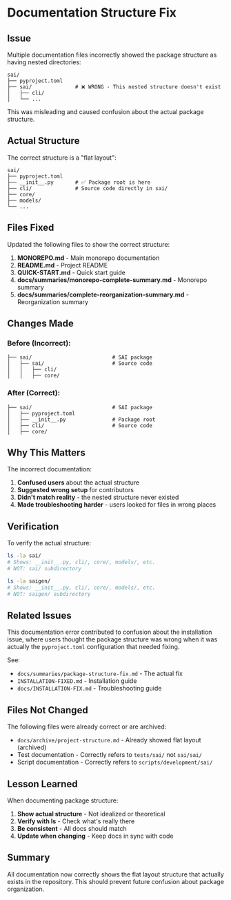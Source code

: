 # Documentation Structure Fix

## Issue

Multiple documentation files incorrectly showed the package structure as having nested directories:

```
sai/
├── pyproject.toml
├── sai/              # ❌ WRONG - This nested structure doesn't exist
│   ├── cli/
│   └── ...
```

This was misleading and caused confusion about the actual package structure.

## Actual Structure

The correct structure is a "flat layout":

```
sai/
├── pyproject.toml
├── __init__.py       # ✅ Package root is here
├── cli/              # Source code directly in sai/
├── core/
├── models/
└── ...
```

## Files Fixed

Updated the following files to show the correct structure:

1. **MONOREPO.md** - Main monorepo documentation
2. **README.md** - Project README
3. **QUICK-START.md** - Quick start guide
4. **docs/summaries/monorepo-complete-summary.md** - Monorepo summary
5. **docs/summaries/complete-reorganization-summary.md** - Reorganization summary

## Changes Made

### Before (Incorrect):
```
├── sai/                          # SAI package
│   ├── sai/                      # Source code
│   │   ├── cli/
│   │   ├── core/
```

### After (Correct):
```
├── sai/                          # SAI package
│   ├── pyproject.toml
│   ├── __init__.py               # Package root
│   ├── cli/                      # Source code
│   ├── core/
```

## Why This Matters

The incorrect documentation:
1. **Confused users** about the actual structure
2. **Suggested wrong setup** for contributors
3. **Didn't match reality** - the nested structure never existed
4. **Made troubleshooting harder** - users looked for files in wrong places

## Verification

To verify the actual structure:

```bash
ls -la sai/
# Shows: __init__.py, cli/, core/, models/, etc.
# NOT: sai/ subdirectory

ls -la saigen/
# Shows: __init__.py, cli/, core/, models/, etc.
# NOT: saigen/ subdirectory
```

## Related Issues

This documentation error contributed to confusion about the installation issue, where users thought the package structure was wrong when it was actually the `pyproject.toml` configuration that needed fixing.

See:
- `docs/summaries/package-structure-fix.md` - The actual fix
- `INSTALLATION-FIXED.md` - Installation guide
- `docs/INSTALLATION-FIX.md` - Troubleshooting guide

## Files Not Changed

The following files were already correct or are archived:
- `docs/archive/project-structure.md` - Already showed flat layout (archived)
- Test documentation - Correctly refers to `tests/sai/` not `sai/sai/`
- Script documentation - Correctly refers to `scripts/development/sai/`

## Lesson Learned

When documenting package structure:
1. **Show actual structure** - Not idealized or theoretical
2. **Verify with ls** - Check what's really there
3. **Be consistent** - All docs should match
4. **Update when changing** - Keep docs in sync with code

## Summary

All documentation now correctly shows the flat layout structure that actually exists in the repository. This should prevent future confusion about package organization.
